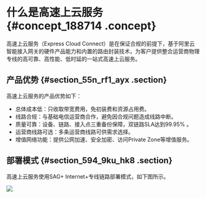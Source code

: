 # 什么是高速上云服务 {#concept_188714 .concept}

高速上云服务（Express Cloud Connect）是在保证合规的前提下，基于阿里云智能接入网关的硬件产品能力和内置的路由封装技术，为客户提供整合运营商物理专线的高可靠、高性能、低时延的一站式高速上云服务。

## 产品优势 {#section_55n_rf1_ayx .section}

高速上云服务的产品优势如下：

-   总体成本低：只收取带宽费用，免初装费和资源占用费。
-   线路合规：与基础电信运营商合作，避免因合规问题造成线路中断。
-   质量可靠：设备、链路、接入点三重备份保障，双链路SLA达到99.95% 。
-   运营商线路可选：多条运营商线路可供需求选择。
-   增值网络功能：提供公网加速、安全加密、访问Private Zone等增值服务。

## 部署模式 {#section_594_9ku_hk8 .section}

高速上云服务使用SAG+ Internet+专线链路部署模式，如下图所示。

![](http://static-aliyun-doc.oss-cn-hangzhou.aliyuncs.com/assets/img/83738/155728347345512_zh-CN.png)

